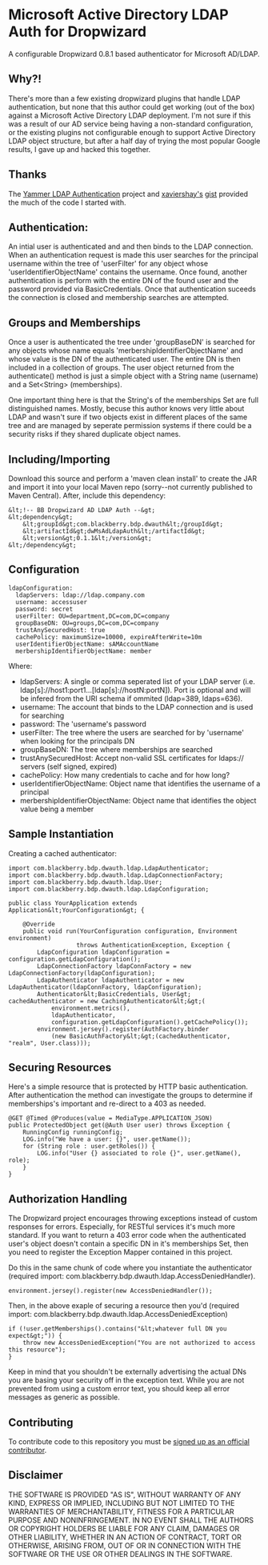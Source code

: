 # Microsoft Active Directory LDAP Auth for Dropwizard

A configurable Dropwizard 0.8.1 based authenticator for Microsoft AD/LDAP.

## Why?!

There's more than a few existing dropwizard plugins that handle LDAP authentication, but none that this author could get working (out of the box) against a Microsoft Active Directory LDAP deployment.  I'm not sure if this was a result of our AD service being having a non-standard configuration, or the existing plugins not configurable enough to support Active Directory LDAP object structure, but after a half day of trying the most popular Google results, I gave up and hacked this together.

## Thanks

The [Yammer LDAP Authentication](https://github.com/yammer/dropwizard-auth-ldap) project and [xaviershay's](https://github.com/xaviershay) [gist](https://gist.github.com/xaviershay/3167835) provided the much of the code I started with.

## Authentication:

An intial user is authenticated and and then binds to the LDAP connection.  When an authentication request is made this user searches for the principal username within the tree of 'userFilter' for any object whose 'userIdentifierObjectName' contains the username.  Once found, another authentication is perform with the entire DN of the found user and the password provided via BasicCredentials.  Once that authentication suceeds the connection is closed and membership searches are attempted.

## Groups and Memberships

Once a user is authenticated the tree under 'groupBaseDN' is searched for any objects whose name equals 'merbershipIdentifierObjectName' and whose value is the DN of the authenticated user.  The entire DN is then included in a collection of groups.  The user object returned from the authenticate() method is just a simple object with a String name (username) and a Set&lt;String&gt; (memberships).  

One important thing here is that the String's of the memberships Set are full distinguished names.  Mostly, becuse this author knows very little about LDAP and wasn't sure if two objects exist in different places of the same tree and are managed by seperate permission systems if there could be a security risks if they shared duplicate object names.

## Including/Importing

Download this source and perform a 'maven clean install' to create the JAR and import it into your local Maven repo (sorry--not currently published to Maven Central).  After, include this dependency:

```
&lt;!-- BB Dropwizard AD LDAP Auth --&gt;
&lt;dependency&gt;
	&lt;groupId&gt;com.blackberry.bdp.dwauth&lt;/groupId&gt;
	&lt;artifactId&gt;dwMsAdLdapAuth&lt;/artifactId&gt;
	&lt;version&gt;0.1.1&lt;/version&gt;
&lt;/dependency&gt;
```

## Configuration

```
ldapConfiguration:
  ldapServers: ldap://ldap.company.com
  username: accessuser
  password: secret
  userFilter: OU=department,DC=com,DC=company
  groupBaseDN: OU=groups,DC=com,DC=company
  trustAnySecuredHost: true
  cachePolicy: maximumSize=10000, expireAfterWrite=10m
  userIdentifierObjectName: sAMAccountName
  merbershipIdentifierObjectName: member
```
Where:

* ldapServers: A single or comma seperated list of your LDAP server (i.e. ldap[s]://host1:port1...[ldap[s]://hostN:portN]).  Port is optional and will be infered from the URI schema if ommited (ldap=389, ldaps=636). 
* username: The account that binds to the LDAP connection and is used for searching 
* password: The 'username's password 
* userFilter: The tree where the users are searched for by 'username' when looking for the principals DN
* groupBaseDN: The tree where memberships are searched
* trustAnySecuredHost: Accept non-valid SSL certificates for ldaps:// servers (self signed, expired)
* cachePolicy: How many credentials to cache and for how long?
* userIdentifierObjectName: Object name that identifies the username of a principal
* merbershipIdentifierObjectName: Object name that identifies the object value being a member

## Sample Instantiation

Creating a cached authenticator:

```
import com.blackberry.bdp.dwauth.ldap.LdapAuthenticator;
import com.blackberry.bdp.dwauth.ldap.LdapConnectionFactory;
import com.blackberry.bdp.dwauth.ldap.User;
import com.blackberry.bdp.dwauth.ldap.LdapConfiguration;

public class YourApplication extends Application&lt;YourConfiguration&gt; {

	@Override
	public void run(YourConfiguration configuration, Environment environment) 
	               throws AuthenticationException, Exception {
		LdapConfiguration ldapConfiguration = configuration.getLdapConfiguration();
		LdapConnectionFactory ldapConnFactory = new LdapConnectionFactory(ldapConfiguration);
		LdapAuthenticator ldapAuthenticator = new LdapAuthenticator(ldapConnFactory, ldapConfiguration);		
		Authenticator&lt;BasicCredentials, User&gt; cachedAuthenticator = new CachingAuthenticator&lt;&gt;(
			environment.metrics(),
			ldapAuthenticator,
			configuration.getLdapConfiguration().getCachePolicy());
		environment.jersey().register(AuthFactory.binder
			(new BasicAuthFactory&lt;&gt;(cachedAuthenticator, "realm", User.class)));
```

## Securing Resources

Here's a simple resource that is protected by HTTP basic authentication.  After authentication the method can investigate the groups to determine if memberships's important and re-direct to a 403 as needed.

```
@GET @Timed @Produces(value = MediaType.APPLICATION_JSON)
public ProtectedObject get(@Auth User user) throws Exception {
	RunningConfig runningConfig;
	LOG.info("We have a user: {}", user.getName());		
	for (String role : user.getRoles()) {
		LOG.info("User {} associated to role {}", user.getName(), role);
	}
}
```

## Authorization Handling

The Dropwizard project encourages throwing exceptions instead of custom responses for errors.  Especially, for RESTful services it's much more standard.  If you want to return a 403 error code when the authenticated user's object doesn't contain a specific DN in it's memberships Set, then you need to register the Exception Mapper contained in this project.  

Do this in the same chunk of code where you instantiate the authenticator (required import: com.blackberry.bdp.dwauth.ldap.AccessDeniedHandler).

```
environment.jersey().register(new AccessDeniedHandler());
```

Then, in the above exaple of securing a resource then you'd (required import: com.blackberry.bdp.dwauth.ldap.AccessDeniedException)

```
if (!user.getMemberships().contains("&lt;whatever full DN you expect&gt;")) {
	throw new AccessDeniedException("You are not authorized to access this resource");
}
```

Keep in mind that you shouldn't be externally advertising the actual DNs you are basing your security off in the exception text.  While you are not prevented from using a custom error text, you should keep all error messages as generic as possible.  

## Contributing
To contribute code to this repository you must be [signed up as an official contributor](http://blackberry.github.com/howToContribute.html).

## Disclaimer 
THE SOFTWARE IS PROVIDED "AS IS", WITHOUT WARRANTY OF ANY KIND, EXPRESS OR IMPLIED, INCLUDING BUT NOT LIMITED TO THE WARRANTIES OF MERCHANTABILITY, FITNESS FOR A PARTICULAR PURPOSE AND NONINFRINGEMENT. IN NO EVENT SHALL THE AUTHORS OR COPYRIGHT HOLDERS BE LIABLE FOR ANY CLAIM, DAMAGES OR OTHER LIABILITY, WHETHER IN AN ACTION OF CONTRACT, TORT OR OTHERWISE, ARISING FROM, OUT OF OR IN CONNECTION WITH THE SOFTWARE OR THE USE OR OTHER DEALINGS IN THE SOFTWARE.
